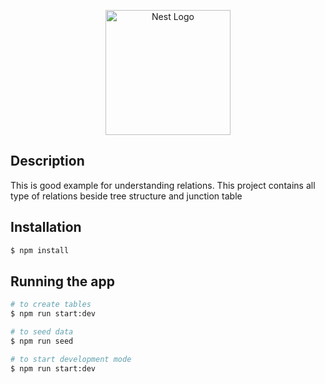 <p align="center">
  <a href="http://nestjs.com/" target="blank"><img src="https://nestjs.com/img/logo-small.svg" width="200" alt="Nest Logo" /></a>
</p>

[circleci-image]: https://img.shields.io/circleci/build/github/nestjs/nest/master?token=abc123def456
[circleci-url]: https://circleci.com/gh/nestjs/nest

  

## Description

This is good example for understanding relations.
This project contains all type of relations beside tree structure and junction table 



## Installation

```bash
$ npm install
```

## Running the app

```bash
# to create tables
$ npm run start:dev

# to seed data
$ npm run seed

# to start development mode
$ npm run start:dev
```

